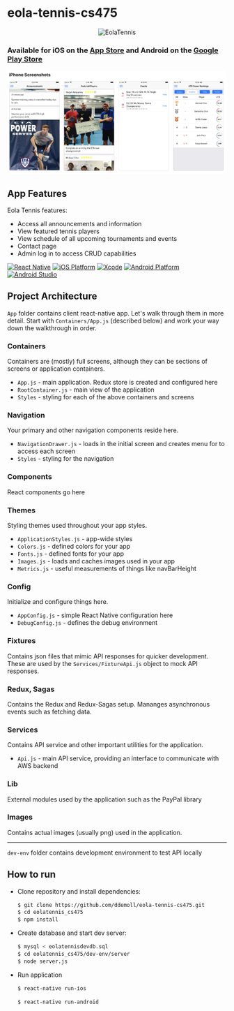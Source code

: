 # eola-tennis-cs475
<p align="center">
  <img src="https://lh3.googleusercontent.com/cFATyILPPw5j1fMfWyJFMQZRnji8LdwRazVS8ykp-8Bl6eNyvDRrdi5emXnpImNIUNc=s360-rw" alt="EolaTennis" title="EolaTennis">
</p>

### Available for iOS on the [App Store](https://itunes.apple.com/us/app/eola-tennis/id1399154275?mt=8) and Android on the [Google Play Store](https://play.google.com/store/apps/details?id=com.eolatennis&hl=en_US)

![Sreenshots](screenshots/iphones.png?raw=true)

## App Features

Eola Tennis features:
* Access all announcements and information
* View featured tennis players
* View schedule of all upcoming tournaments and events
* Contact page
* Admin log in to access CRUD capabilities

[![React Native][react_native-badge]][react_native-url]
[![iOS Platform][ios_platform-badge]][ios_platform-url]
[![Xcode][xcode-badge]][xcode-url]
[![Android Platform][android_platform-badge]][android_platform-url]
[![Android Studio][android_studio-badge]][android_studio-url]

## Project Architecture

`App` folder contains client react-native app. Let's walk through them in more detail. Start with `Containers/App.js` (described below) and work your way down the walkthrough in order.

### Containers

Containers are (mostly) full screens, although they can be sections of screens or application containers.

* `App.js` - main application. Redux store is created and configured here
* `RootContainer.js` - main view of the application
* `Styles` - styling for each of the above containers and screens

### Navigation

Your primary and other navigation components reside here.

* `NavigationDrawer.js` - loads in the initial screen and creates menu for to access each screen
* `Styles` - styling for the navigation

### Components

React components go here

### Themes

Styling themes used throughout your app styles.

* `ApplicationStyles.js` - app-wide styles
* `Colors.js` - defined colors for your app
* `Fonts.js` - defined fonts for your app
* `Images.js` - loads and caches images used in your app
* `Metrics.js` - useful measurements of things like navBarHeight

### Config

Initialize and configure things here.

* `AppConfig.js` - simple React Native configuration here
* `DebugConfig.js` - defines the debug environment

### Fixtures

Contains json files that mimic API responses for quicker development. These are used by the `Services/FixtureApi.js` object to mock API responses.

### Redux, Sagas

Contains the Redux and Redux-Sagas setup. Mananges asynchronous events such as fetching data.

### Services

Contains API service and other important utilities for the application.

* `Api.js` - main API service, providing an interface to communicate with AWS backend

### Lib

External modules used by the application such as the PayPal library

### Images

Contains actual images (usually png) used in the application.

---

`dev-env` folder contains development environment to test API locally

## How to run
- Clone repository and install dependencies:
    ```bash
    $ git clone https://github.com/ddemoll/eola-tennis-cs475.git
    $ cd eolatennis_cs475
    $ npm install
    ```

- Create database and start dev server:
    ```bash
    $ mysql < eolatennisdevdb.sql
    $ cd eolatennis_cs475/dev-env/server
    $ node server.js
    ```

- Run application
    ```bash
    $ react-native run-ios
    ```
    ```bash
    $ react-native run-android

[react_native-badge]: https://img.shields.io/badge/React%20Native-0.59.2-blue.svg?style=flat
[react_native-url]: https://facebook.github.io/react-native/
[ios_platform-badge]: https://img.shields.io/badge/iOS-10.0+-lightgrey.svg
[ios_platform-url]: https://developer.apple.com/
[xcode-badge]: https://img.shields.io/badge/Xcode-10.1+-lightgrey.svg
[xcode-url]: https://developer.apple.com/xcode/
[android_platform-badge]: https://img.shields.io/badge/Android-4.1+-green.svg
[android_platform-url]: https://developer.android.com/index.html
[android_studio-badge]: https://img.shields.io/badge/Android%20Studio-3.2.1+-green.svg
[android_studio-url]: https://developer.android.com/studio/install
